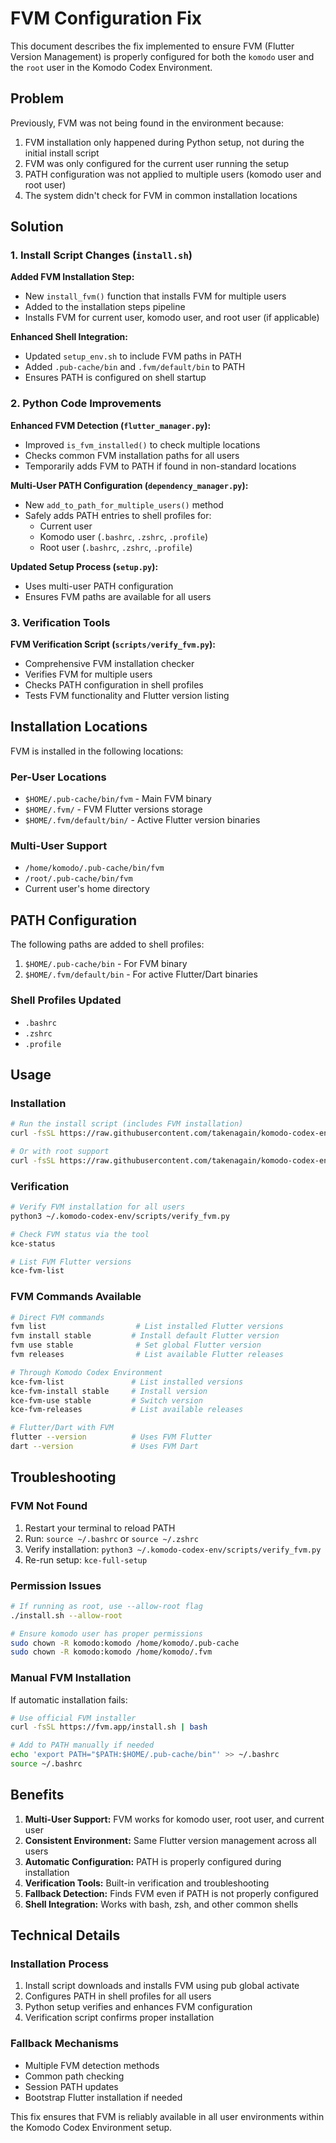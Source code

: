 # FVM Configuration Fix

This document describes the fix implemented to ensure FVM (Flutter Version Management) is properly configured for both the `komodo` user and the `root` user in the Komodo Codex Environment.

## Problem

Previously, FVM was not being found in the environment because:

1. FVM installation only happened during Python setup, not during the initial install script
2. FVM was only configured for the current user running the setup
3. PATH configuration was not applied to multiple users (komodo user and root user)
4. The system didn't check for FVM in common installation locations

## Solution

### 1. Install Script Changes (`install.sh`)

**Added FVM Installation Step:**

- New `install_fvm()` function that installs FVM for multiple users
- Added to the installation steps pipeline
- Installs FVM for current user, komodo user, and root user (if applicable)

**Enhanced Shell Integration:**

- Updated `setup_env.sh` to include FVM paths in PATH
- Added `.pub-cache/bin` and `.fvm/default/bin` to PATH
- Ensures PATH is configured on shell startup

### 2. Python Code Improvements

**Enhanced FVM Detection (`flutter_manager.py`):**

- Improved `is_fvm_installed()` to check multiple locations
- Checks common FVM installation paths for all users
- Temporarily adds FVM to PATH if found in non-standard locations

**Multi-User PATH Configuration (`dependency_manager.py`):**

- New `add_to_path_for_multiple_users()` method
- Safely adds PATH entries to shell profiles for:
  - Current user
  - Komodo user (`.bashrc`, `.zshrc`, `.profile`)
  - Root user (`.bashrc`, `.zshrc`, `.profile`)

**Updated Setup Process (`setup.py`):**

- Uses multi-user PATH configuration
- Ensures FVM paths are available for all users

### 3. Verification Tools

**FVM Verification Script (`scripts/verify_fvm.py`):**

- Comprehensive FVM installation checker
- Verifies FVM for multiple users
- Checks PATH configuration in shell profiles
- Tests FVM functionality and Flutter version listing

## Installation Locations

FVM is installed in the following locations:

### Per-User Locations

- `$HOME/.pub-cache/bin/fvm` - Main FVM binary
- `$HOME/.fvm/` - FVM Flutter versions storage
- `$HOME/.fvm/default/bin/` - Active Flutter version binaries

### Multi-User Support

- `/home/komodo/.pub-cache/bin/fvm`
- `/root/.pub-cache/bin/fvm`
- Current user's home directory

## PATH Configuration

The following paths are added to shell profiles:

1. `$HOME/.pub-cache/bin` - For FVM binary
2. `$HOME/.fvm/default/bin` - For active Flutter/Dart binaries

### Shell Profiles Updated

- `.bashrc`
- `.zshrc`
- `.profile`

## Usage

### Installation

```bash
# Run the install script (includes FVM installation)
curl -fsSL https://raw.githubusercontent.com/takenagain/komodo-codex-env/main/install.sh | bash

# Or with root support
curl -fsSL https://raw.githubusercontent.com/takenagain/komodo-codex-env/main/install.sh | bash -s -- --allow-root
```

### Verification

```bash
# Verify FVM installation for all users
python3 ~/.komodo-codex-env/scripts/verify_fvm.py

# Check FVM status via the tool
kce-status

# List FVM Flutter versions
kce-fvm-list
```

### FVM Commands Available

```bash
# Direct FVM commands
fvm list                    # List installed Flutter versions
fvm install stable         # Install default Flutter version
fvm use stable              # Set global Flutter version
fvm releases                # List available Flutter releases

# Through Komodo Codex Environment
kce-fvm-list               # List installed versions
kce-fvm-install stable     # Install version
kce-fvm-use stable         # Switch version
kce-fvm-releases           # List available releases

# Flutter/Dart with FVM
flutter --version          # Uses FVM Flutter
dart --version             # Uses FVM Dart
```

## Troubleshooting

### FVM Not Found

1. Restart your terminal to reload PATH
2. Run: `source ~/.bashrc` or `source ~/.zshrc`
3. Verify installation: `python3 ~/.komodo-codex-env/scripts/verify_fvm.py`
4. Re-run setup: `kce-full-setup`

### Permission Issues

```bash
# If running as root, use --allow-root flag
./install.sh --allow-root

# Ensure komodo user has proper permissions
sudo chown -R komodo:komodo /home/komodo/.pub-cache
sudo chown -R komodo:komodo /home/komodo/.fvm
```

### Manual FVM Installation

If automatic installation fails:

```bash
# Use official FVM installer
curl -fsSL https://fvm.app/install.sh | bash

# Add to PATH manually if needed
echo 'export PATH="$PATH:$HOME/.pub-cache/bin"' >> ~/.bashrc
source ~/.bashrc
```

## Benefits

1. **Multi-User Support:** FVM works for komodo user, root user, and current user
2. **Consistent Environment:** Same Flutter version management across all users
3. **Automatic Configuration:** PATH is properly configured during installation
4. **Verification Tools:** Built-in verification and troubleshooting
5. **Fallback Detection:** Finds FVM even if PATH is not properly configured
6. **Shell Integration:** Works with bash, zsh, and other common shells

## Technical Details

### Installation Process

1. Install script downloads and installs FVM using pub global activate
2. Configures PATH in shell profiles for all users
3. Python setup verifies and enhances FVM configuration
4. Verification script confirms proper installation

### Fallback Mechanisms

- Multiple FVM detection methods
- Common path checking
- Session PATH updates
- Bootstrap Flutter installation if needed

This fix ensures that FVM is reliably available in all user environments within the Komodo Codex Environment setup.
